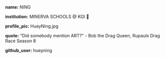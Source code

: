 **name:** NING

**institution:** MINERVA SCHOOLS @ KGI 🚩

**profile_pic:** HueyNing.jpg

**quote:** "Did somebody mention ART?" - Bob the Drag Queen, Rupauls Drag Race Season 8

**github_user:** hueyning
